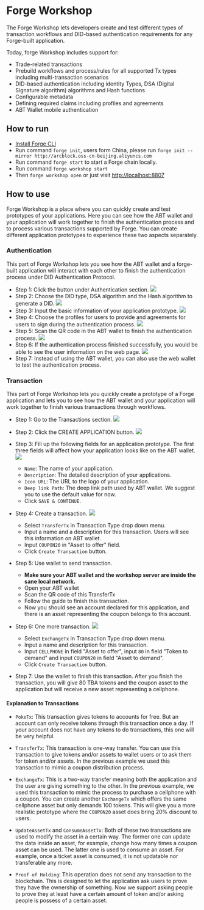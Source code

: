 # Forge Workshop

The Forge Workshop lets developers create and test different types of transaction workflows and DID-based authentication requirements for any Forge-built application.

Today, forge Workshop includes support for:

- Trade-related transactions
- Prebuild workflows and process/rules for all supported Tx types including multi-transaction scenarios
- DID-based authentication including identity Types, DSA (Digital Signature algorithm) algorithms and Hash functions
- Configurable metadata
- Defining required claims including profiles and agreements
- ABT Wallet mobile authentication

## How to run

- [Install Forge CLI](https://docs.arcblock.io/forge/latest/tools/forge_cli.html#install-forge-cli)
- Run command `forge init`, users form China, please run `forge init --mirror http://arcblock.oss-cn-beijing.aliyuncs.com`
- Run command `forge start` to start a Forge chain locally.
- Run command `forge workshop start`
- Then `forge workshop open` or just visit [http://localhost:8807](http://localhost:8807)

## How to use

Forge Workshop is a place where you can quickly create and test prototypes of your applications. Here you can see how the ABT wallet and your application will work together to finish the authentication process and to process various transactions supported by Forge. You can create different application prototypes to experience these two aspects separately.

### Authentication

This part of Forge Workshop lets you see how the ABT wallet and a forge-built application will interact with each other to finish the authentication process under DID Authentication Protocol.

- Step 1: Click the button under Authentication section.
  ![](../assets/images/tools/forge-workshop/auth-1.png)
- Step 2: Choose the DID type, DSA algorithm and the Hash algorithm to generate a DID.
  ![](../assets/images/tools/forge-workshop/auth-2.png)
- Step 3: Input the basic information of your application prototype.
  ![](../assets/images/tools/forge-workshop/auth-3.png)
- Step 4: Choose the profiles for users to provide and agreements for users to sign during the authentication process.
  ![](../assets/images/tools/forge-workshop/auth-4.png)
- Step 5: Scan the QR code in the ABT wallet to finish the authentication process.
  ![](../assets/images/tools/forge-workshop/auth-5.png)
- Step 6: If the authentication process finished successfully, you would be able to see the user information on the web page.
  ![](../assets/images/tools/forge-workshop/auth-6.png)
- Step 7: Instead of using the ABT wallet, you can also use the web wallet to test the authentication process.

### Transaction

This part of Forge Workshop lets you quickly create a prototype of a Forge application and lets you to see how the ABT wallet and your application will work together to finish various transactions through workflows.

- Step 1: Go to the Transactions section.
  ![](../assets/images/tools/forge-workshop/tx-1.png)

- Step 2: Click the CREATE APPLICATION button.
  ![](../assets/images/tools/forge-workshop/tx-2.png)

- Step 3: Fill up the following fields for an application prototype. The first three fields will affect how your application looks like on the ABT wallet.
  ![](../assets/images/tools/forge-workshop/tx-3.png)
  - `Name`: The name of your application.
  - `Description`: The detailed description of your applications.
  - `Icon URL`: The URL to the logo of your application.
  - `Deep link Path`: The deep link path used by ABT wallet. We suggest you to use the default value for now.
  - Click `SAVE & CONTINUE`.

- Step 4: Create a transaction.
  ![](../assets/images/tools/forge-workshop/tx-4.png)
  - Select `TransferTx` in Transaction Type drop down menu.
  - Input a name and a description for this transaction. Users will see this information on ABT wallet.
  - Input `COUPON20` in "Asset to offer" field.
  - Click `Create Transaction` button.

- Step 5: Use wallet to send transaction.

  - **Make sure your ABT wallet and the workshop server are inside the sane local network.**
  - Open your ABT wallet
  - Scan the QR code of this TransferTx
  - Follow the guide to finish this transaction.
  - Now you should see an account declared for this application, and there is an asset representing the coupon belongs to this account.

- Step 6: One more transaction.
  ![](../assets/images/tools/forge-workshop/tx-5.png)
  - Select `ExchangeTx` in Transaction Type drop down menu.
  - Input a name and description for this transaction.
  - Input `CELLPHONE` in field "Asset to offer", input `80` in field "Token to demand" and input `COUPON20` in field "Asset to demand".
  - Click `Create Transaction` button.

- Step 7: Use the wallet to finish this transaction. After you finish the transaction, you will give 80 TBA tokens and the coupon asset to the application but will receive a new asset representing a cellphone.
  
#### Explanation to Transactions

  - `PokeTx`: This transaction gives tokens to accounts for free. But an account can only receive tokens through this transaction once a day. If your account does not have any tokens to do transactions, this one will be very helpful.

  - `TransferTx`: This transaction is one-way transfer. You can use this transaction to give tokens and/or assets to wallet users or to ask them for token and/or assets. In the previous example we used this transaction to mimic a coupon distribution process.

  - `ExchangeTx`: This is a two-way transfer meaning both the application and the user are giving something to the other. In the previous example, we used this transaction to mimic the process to purchase a cellphone with a coupon. You can create another `ExchangeTx` which offers the same cellphone asset but only demands 100 tokens. This will give you a more realistic prototype where the `COUPON20` asset does bring 20% discount to users.

  - `UpdateAssetTx` and `ConsumeAssetTx`: Both of these two transactions are used to modify the asset in a certain way. The former one can update the data inside an asset, for example, change how many times a coupon asset can be used. The latter one is used to consume an asset. For example, once a ticket asset is consumed, it is not updatable nor transferable any more.

  - `Proof of Holding`: This operation does not send any transaction to the blockchain. This is designed to let the application ask users to prove they have the ownership of something. Now we support asking people to prove they at least have a certain amount of token and/or asking people is possess of a certain asset.
